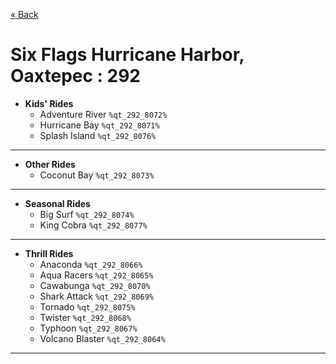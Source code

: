 <a href="../parks_available.md">&laquo; Back</a>
# Six Flags Hurricane Harbor, Oaxtepec : 292
 - **Kids' Rides** 
   - Adventure River `%qt_292_8072%`
   - Hurricane Bay `%qt_292_8071%`
   - Splash Island `%qt_292_8076%`
---
 - **Other Rides** 
   - Coconut Bay `%qt_292_8073%`
---
 - **Seasonal Rides** 
   - Big Surf `%qt_292_8074%`
   - King Cobra `%qt_292_8077%`
---
 - **Thrill Rides** 
   - Anaconda `%qt_292_8066%`
   - Aqua Racers `%qt_292_8065%`
   - Cawabunga  `%qt_292_8070%`
   - Shark Attack `%qt_292_8069%`
   - Tornado `%qt_292_8075%`
   - Twister `%qt_292_8068%`
   - Typhoon  `%qt_292_8067%`
   - Volcano Blaster `%qt_292_8064%`
---